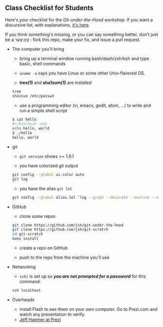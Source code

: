## Class Checklist for Students

Here's your checklist for the *Git-under-the-Hood workshop*. If you want a discursive list, with explanations,
[it's here](https://docs.google.com/document/d/1eQr6fFiZPGYNc2DSWdA1s5fS0nU5midRgpaZBttD49E/edit?usp=sharing).

If you think something's missing, or you can say something better, don't just be a 
קיביצער
: fork this repo, make your fix, and issue a pull request.

- The computer you'll bring

  + bring up a terminal window running bash/dash/zsh/ksh and type basic, shell commands

  + `uname -a` says you have Linux or some other Unix-flavored OS.

  + **tree(1)** and **sha1sum(1)** are installed

  ```bash
  tree
  sha1sum /etc/passwd
  ```

  + use a programming editor (vi, emacs, gedit, atom, ...) to write and run a simple shell script

  ```bash
  $ cat hello
  #!/bin/bash -eux
  echo hello, world
  $ ./hello
  hello, world
  ```

- git

  + `git version` shows >= 1.9.1

  + you have colorized git output

  ```bash
  git config --global ui.color auto
  git log
  ```

  + you have the alias `git lol`

  ```bash
  git config --global alias.lol ’log --graph --decorate --oneline --all’
  ```

- GitHub

  + clone some repos


  ```bash
  git clone https://github.com/jsh/git-under-the-hood
  git clone https://github.com/jsh/git-scratch
  cd git-scratch
  make install
  ```

  + create a repo on GitHub

  + push to the repo from the machine you'll use

- Networking

  + `ssh/` is set up so ***you are not prompted for a password*** for this command:

  ```bash
  ssh localhost
  ```

- Overheads

  + install Flash to see them on your own computer. Go to Prezi.com and watch any presentation to verify.
  + [Jeff Haemer at Prezi](https://prezi.com/user/lmn5jzymwcrh/)
